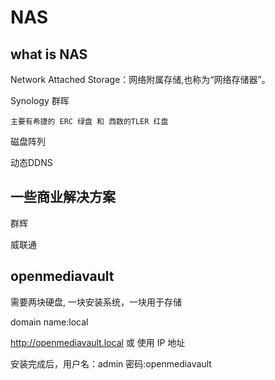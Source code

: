 # NAS

## what is NAS

Network Attached Storage：网络附属存储,也称为“网络存储器”。

Synology 群晖

    主要有希捷的 ERC 绿盘 和 西数的TLER 红盘


磁盘阵列


动态DDNS



## 一些商业解决方案

群辉

威联通



## openmediavault

需要两块硬盘, 一块安装系统，一块用于存储

domain name:local


http://openmediavault.local 或 使用 IP 地址

安装完成后，用户名：admin 密码:openmediavault


